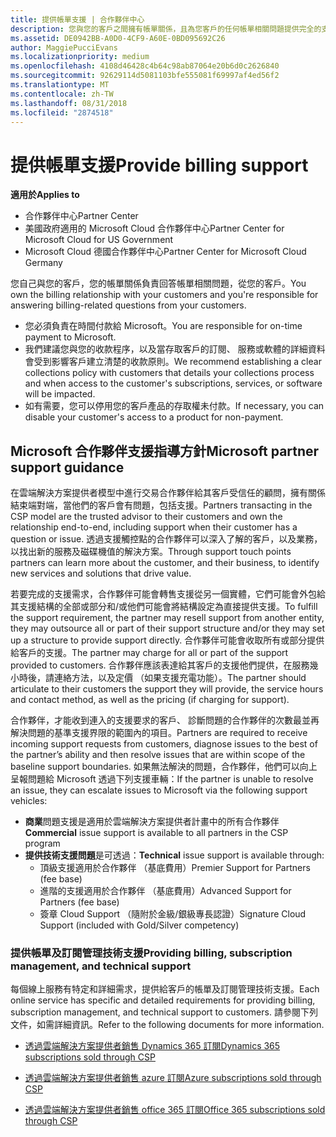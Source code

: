 ```yaml
---
title: 提供帳單支援 | 合作夥伴中心
description: 您與您的客戶之間擁有帳單關係，且為您客戶的任何帳單相關問題提供完全的支援。
ms.assetid: DE0942BB-A0D0-4CF9-A60E-0BD095692C26
author: MaggiePucciEvans
ms.localizationpriority: medium
ms.openlocfilehash: 4108d46428c4b64c98ab87064e20b6d0c2626840
ms.sourcegitcommit: 92629114d5081103bfe555081f69997af4ed56f2
ms.translationtype: MT
ms.contentlocale: zh-TW
ms.lasthandoff: 08/31/2018
ms.locfileid: "2874518"
---
```

# <a name="provide-billing-support"></a><span data-ttu-id="ee467-103">提供帳單支援</span><span class="sxs-lookup"><span data-stu-id="ee467-103">Provide billing support</span></span>

**<span data-ttu-id="ee467-104">適用於</span><span class="sxs-lookup"><span data-stu-id="ee467-104">Applies to</span></span>**

-  <span data-ttu-id="ee467-105">合作夥伴中心</span><span class="sxs-lookup"><span data-stu-id="ee467-105">Partner Center</span></span>
-  <span data-ttu-id="ee467-106">美國政府適用的 Microsoft Cloud 合作夥伴中心</span><span class="sxs-lookup"><span data-stu-id="ee467-106">Partner Center for Microsoft Cloud for US Government</span></span>
-  <span data-ttu-id="ee467-107">Microsoft Cloud 德國合作夥伴中心</span><span class="sxs-lookup"><span data-stu-id="ee467-107">Partner Center for Microsoft Cloud Germany</span></span>

<span data-ttu-id="ee467-108">您自己與您的客戶，您的帳單關係負責回答帳單相關問題，從您的客戶。</span><span class="sxs-lookup"><span data-stu-id="ee467-108">You own the billing relationship with your customers and you're responsible for answering billing-related questions from your customers.</span></span>

-   <span data-ttu-id="ee467-109">您必須負責在時間付款給 Microsoft。</span><span class="sxs-lookup"><span data-stu-id="ee467-109">You are responsible for on-time payment to Microsoft.</span></span>
-   <span data-ttu-id="ee467-110">我們建議您與您的收款程序，以及當存取客戶的訂閱、 服務或軟體的詳細資料會受到影響客戶建立清楚的收款原則。</span><span class="sxs-lookup"><span data-stu-id="ee467-110">We recommend establishing a clear collections policy with customers that details your collections process and when access to the customer's subscriptions, services, or software will be impacted.</span></span>
-   <span data-ttu-id="ee467-111">如有需要，您可以停用您的客戶產品的存取權未付款。</span><span class="sxs-lookup"><span data-stu-id="ee467-111">If necessary, you can disable your customer's access to a product for non-payment.</span></span>

## <a name="microsoft-partner-support-guidance"></a><span data-ttu-id="ee467-112">Microsoft 合作夥伴支援指導方針</span><span class="sxs-lookup"><span data-stu-id="ee467-112">Microsoft partner support guidance</span></span>

<span data-ttu-id="ee467-113">在雲端解決方案提供者模型中進行交易合作夥伴給其客戶受信任的顧問，擁有關係結束端對端，當他們的客戶會有問題，包括支援。</span><span class="sxs-lookup"><span data-stu-id="ee467-113">Partners transacting in the CSP model are the trusted advisor to their customers and own the relationship end-to-end, including support when their customer has a question or issue.</span></span> <span data-ttu-id="ee467-114">透過支援觸控點的合作夥伴可以深入了解的客戶，以及業務，以找出新的服務及磁碟機值的解決方案。</span><span class="sxs-lookup"><span data-stu-id="ee467-114">Through support touch points partners can learn more about the customer, and their business, to identify new services and solutions that drive value.</span></span>

<span data-ttu-id="ee467-115">若要完成的支援需求，合作夥伴可能會轉售支援從另一個實體，它們可能會外包給其支援結構的全部或部分和/或他們可能會將結構設定為直接提供支援。</span><span class="sxs-lookup"><span data-stu-id="ee467-115">To fulfill the support requirement, the partner may resell support from another entity, they may outsource all or part of their support structure and/or they may set up a structure to provide support directly.</span></span>  <span data-ttu-id="ee467-116">合作夥伴可能會收取所有或部分提供給客戶的支援。</span><span class="sxs-lookup"><span data-stu-id="ee467-116">The partner may charge for all or part of the support provided to customers.</span></span> <span data-ttu-id="ee467-117">合作夥伴應該表達給其客戶的支援他們提供，在服務幾小時後，請連絡方法，以及定價 （如果支援充電功能）。</span><span class="sxs-lookup"><span data-stu-id="ee467-117">The partner should articulate to their customers the support they will provide, the service hours and contact method, as well as the pricing (if charging for support).</span></span> 

<span data-ttu-id="ee467-118">合作夥伴，才能收到連入的支援要求的客戶、 診斷問題的合作夥伴的次數最並再解決問題的基準支援界限的範圍內的項目。</span><span class="sxs-lookup"><span data-stu-id="ee467-118">Partners are required to receive incoming support requests from customers, diagnose issues to the best of the partner’s ability and then resolve issues that are within scope of the baseline support boundaries.</span></span> <span data-ttu-id="ee467-119">如果無法解決的問題，合作夥伴，他們可以向上呈報問題給 Microsoft 透過下列支援車輛：</span><span class="sxs-lookup"><span data-stu-id="ee467-119">If the partner is unable to resolve an issue, they can escalate issues to Microsoft via the following support vehicles:</span></span>

- <span data-ttu-id="ee467-120">**商業**問題支援是適用於雲端解決方案提供者計畫中的所有合作夥伴</span><span class="sxs-lookup"><span data-stu-id="ee467-120">**Commercial** issue support is available to all partners in the CSP program</span></span>
-   <span data-ttu-id="ee467-121">**提供技術支援問題**是可透過：</span><span class="sxs-lookup"><span data-stu-id="ee467-121">**Technical** issue support is available through:</span></span>
    -   <span data-ttu-id="ee467-122">頂級支援適用於合作夥伴 （基底費用）</span><span class="sxs-lookup"><span data-stu-id="ee467-122">Premier Support for Partners (fee base)</span></span>
    -   <span data-ttu-id="ee467-123">進階的支援適用於合作夥伴 （基底費用）</span><span class="sxs-lookup"><span data-stu-id="ee467-123">Advanced Support for Partners (fee base)</span></span>
    -   <span data-ttu-id="ee467-124">簽章 Cloud Support （隨附於金級/銀級專長認證）</span><span class="sxs-lookup"><span data-stu-id="ee467-124">Signature Cloud Support (included with Gold/Silver competency)</span></span>

### <a name="providing-billing-subscription-management-and-technical-support"></a><span data-ttu-id="ee467-125">提供帳單及訂閱管理技術支援</span><span class="sxs-lookup"><span data-stu-id="ee467-125">Providing billing, subscription management, and technical support</span></span> 

<span data-ttu-id="ee467-126">每個線上服務有特定和詳細需求，提供給客戶的帳單及訂閱管理技術支援。</span><span class="sxs-lookup"><span data-stu-id="ee467-126">Each online service has specific and detailed requirements for providing billing, subscription management, and technical support to customers.</span></span> <span data-ttu-id="ee467-127">請參閱下列文件，如需詳細資訊。</span><span class="sxs-lookup"><span data-stu-id="ee467-127">Refer to the following documents for more information.</span></span>

-   [<span data-ttu-id="ee467-128">透過雲端解決方案提供者銷售 Dynamics 365 訂閱</span><span class="sxs-lookup"><span data-stu-id="ee467-128">Dynamics 365 subscriptions sold through CSP</span></span>](https://www.microsoftpartnercommunity.com/t5/CSP/Microsoft-Partner-Support-Guidance/m-p/5262#M30)

-   [<span data-ttu-id="ee467-129">透過雲端解決方案提供者銷售 azure 訂閱</span><span class="sxs-lookup"><span data-stu-id="ee467-129">Azure subscriptions sold through CSP</span></span>](https://www.microsoftpartnercommunity.com/t5/CSP/Microsoft-Partner-Support-Guidance/m-p/5263#M31)

-   [<span data-ttu-id="ee467-130">透過雲端解決方案提供者銷售 office 365 訂閱</span><span class="sxs-lookup"><span data-stu-id="ee467-130">Office 365 subscriptions sold through CSP</span></span>](https://www.microsoftpartnercommunity.com/t5/CSP/Microsoft-Partner-Support-Guidance/m-p/5264#M32)
 

